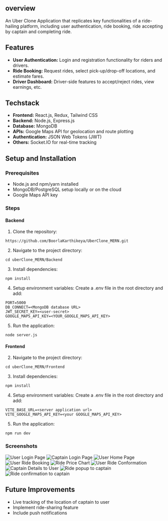 ## overview

An Uber Clone Application that replicates key functionalities of a ride-hailing platform, including user authentication, ride booking, ride accepting by captain and completing ride.

## Features

- **User Authentication:** Login and registration functionality for riders and drivers.
- **Ride Booking:** Request rides, select pick-up/drop-off locations, and estimate fares.
- **Driver Dashboard:** Driver-side features to accept/reject rides, view earnings, etc.

## Techstack

- **Frontend:** React.js, Redux, Tailwind CSS
- **Backend:** Node.js, Express.js
- **Database:** MongoDB
- **APIs:** Google Maps API for geolocation and route plotting
- **Authentication:** JSON Web Tokens (JWT)
- **Others:** Socket.IO for real-time tracking

## Setup and Installation

### Prerequisites

- Node.js and npm/yarn installed
- MongoDB/PostgreSQL setup locally or on the cloud
- Google Maps API key

### Steps

#### Backend

1. Clone the repository:

```
https://github.com/BoorlaKarthikeya/UberClone_MERN.git
```

2. Navigate to the project directory:

```
cd uberClone_MERN/Backend
```

3. Install dependencies:

```
npm install
```

4. Setup environment variables:
   Create a .env file in the root directory and add:

```
PORT=5000
DB_CONNECT=<MongoDB database URL>
JWT_SECRET_KEY=<user-secret>
GOOGLE_MAPS_API_KEY=<YOUR_GOOGLE_MAPS_API_KEY>

```

5. Run the application:

```
node server.js
```

#### Frontend

2. Navigate to the project directory:

```
cd uberClone_MERN/Frontend
```

3. Install dependencies:

```
npm install
```

4. Setup environment variables:
   Create a .env file in the root directory and add:

```
VITE_BASE_URL=<server application url>
VITE_GOOGLE_MAPS_API_KEY=<your GOOGLE_MAPS_API_KEY>

```

5. Run the application:

```
npm run dev
```

### Screenshots

![User Login Page](./screenshots/userSignin.png)
![Captain Login Page](./screenshots/captainLogin.png)
![User Home Page](./screenshots/userHomePage.png)
![User Ride Booking](./screenshots/bookingRide.png)
![Ride Price Chart ](./screenshots/priceFareChartUser.png)
![User Ride Conformation](./screenshots/confirmRideUser.png)
![Captain Details to User](./screenshots/captainDetailsToUser.png)
![Ride popup to captain](./screenshots/ridePopUpCaptain.png)
![Ride confirmation to captain](./screenshots/rideConfirmationCaptain.png)

## Future Improvements

- Live tracking of the location of captain to user
- Implement ride-sharing feature
- Include push notifications

